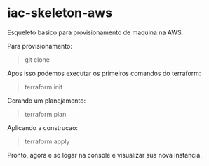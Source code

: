 # iac-skeleton-aws
Esqueleto basico para provisionamento de maquina na AWS.

Para provisionamento:
> git clone 

Apos isso podemos executar os primeiros comandos do terraform:
> terraform init

Gerando um planejamento:
> terraform plan

Aplicando a construcao:
> terraform apply

Pronto, agora e so logar na console e visualizar sua nova instancia.
